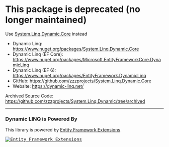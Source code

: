 # This package is deprecated (no longer maintained)

Use [System.Linq.Dynamic.Core](https://github.com/zzzprojects/System.Linq.Dynamic.Core) instead

- Dynamic Linq: https://www.nuget.org/packages/System.Linq.Dynamic.Core
- Dynamic Linq (EF Core): https://www.nuget.org/packages/Microsoft.EntityFrameworkCore.DynamicLinq
- Dynamic Linq (EF 6): https://www.nuget.org/packages/EntityFramework.DynamicLinq
- GitHub: https://github.com/zzzprojects/System.Linq.Dynamic.Core
- Website: https://dynamic-linq.net/

Archived Source Code: https://github.com/zzzprojects/System.Linq.Dynamic/tree/archived 

---

### Dynamic LINQ is Powered By

This library is powered by [Entity Framework Extensions](https://entityframework-extensions.net/?z=github&y=system-linq-dynamic)

<a href="https://entityframework-extensions.net/?z=github&y=system-linq-dynamic">
<kbd>
<img src="https://zzzprojects.github.io/images/logo/entityframework-extensions-pub.jpg" alt="Entity Framework Extensions" />
</kbd>
</a>
